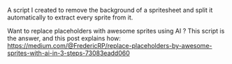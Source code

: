A script I created to remove the background of a spritesheet and split it automatically to extract every sprite from it.

Want to replace placeholders with awesome sprites using AI ? This script is the answer, and this post explains how: https://medium.com/@FredericRP/replace-placeholders-by-awesome-sprites-with-ai-in-3-steps-73083eadd060

